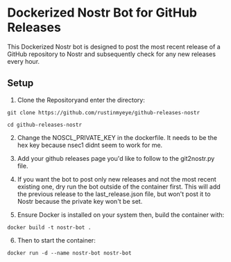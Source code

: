 # Dockerized Nostr Bot for GitHub Releases
This Dockerized Nostr bot is designed to post the most recent release of a GitHub repository to Nostr and subsequently check for any new releases every hour.

## Setup
1. Clone the Repositoryand enter the directory:

```git clone https://github.com/rustinmyeye/github-releases-nostr```

```cd github-releases-nostr```

2. Change the NOSCL_PRIVATE_KEY in the dockerfile. It needs to be the hex key because nsec1 didnt seem to work for me.

3. Add your github releases page you'd like to follow to the git2nostr.py file. 

4. If you want the bot to post only new releases and not the most recent existing one, dry run the bot outside of the container first. This will add the previous release to the last_release.json file, but won't post it to Nostr because the private key won't be set.
   
5. Ensure Docker is installed on your system then, build the container with:
   

``` docker build -t nostr-bot . ``` 

6. Then to start the container:

``` docker run -d --name nostr-bot nostr-bot ```
